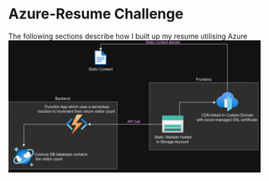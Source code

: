 # Azure-Resume Challenge
The following sections describe how I built up my resume utilising Azure
![Alt text](Other/image.png)
